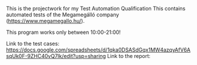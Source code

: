 This is the projectwork for my Test Automation Qualification This contains automated tests of the Megamegálló company (https://www.megamegallo.hu/).

This program works only between 10:00-21:00!

Link to the test cases: https://docs.google.com/spreadsheets/d/1qka0DSASdGqx1MW4azqyAfV6AsqUk0F-9ZHC40vQ7Ik/edit?usp=sharing 
Link to the report:
